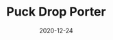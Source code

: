 ---
title: "Puck Drop Porter"
draft: false
date: 2020-12-24
summary: "A dark, malty American style porter that is the base for many of our flavored beers."
favicon: 'images/favicon.ico'
label: 
OG: 1.062
FG: 1.012
SRM: 'srm38'
IBUS: '47'
kegged: true
weight: 1
---